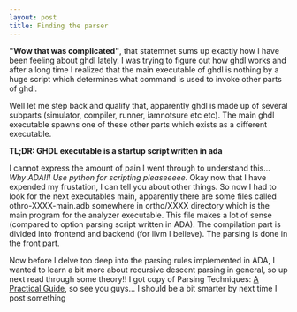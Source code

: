 ```yaml
---
layout: post
title: Finding the parser
---
```

**"Wow that was complicated"**, that statemnet sums up exactly how I have been feeling about ghdl lately. I was trying to figure out how ghdl works and after a long time I realized that the main executable of ghdl is nothing by a huge script which determines what command is used to invoke other parts of ghdl.

Well let me step back and qualify that, apparently ghdl is made up of several subparts (simulator, compiler, runner, iamnotsure etc etc). The main ghdl executable spawns one of these other parts which exists as a different executable.

**TL;DR: GHDL executable is a startup script written in ada**

I cannot express the amount of pain I went through to understand this... *Why ADA!!! Use python for scripting pleaseeeee*. Okay now that I have expended my frustation, I can tell you about other things. So now I had to look for the next executables main, apparently there are some files called othro-XXXX-main.adb somewhere in ortho/XXXX directory which is the main program for the analyzer executable. This file makes a lot of sense (compared to option parsing script written in ADA). The compilation part is divided into frontend and backend (for llvm I believe). The parsing is done in the front part.

Now before I delve too deep into the parsing rules implemented in ADA, I wanted to learn a bit more about recursive descent parsing in general, so up next read through some theory!! I got copy of Parsing Techniques: [A Practical Guide](http://www.springer.com/gp/book/9780387202488), so see you guys... I should be a bit smarter by next time I post something
